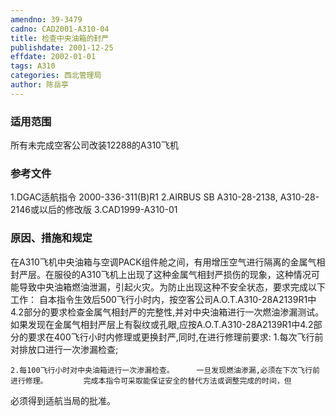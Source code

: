 ```yaml
---
amendno: 39-3479
cadno: CAD2001-A310-04
title: 检查中央油箱的封严
publishdate: 2001-12-25
effdate: 2002-01-01
tags: A310
categories: 西北管理局
author: 陈岳亭
---
```


### 适用范围 
所有未完成空客公司改装12288的A310飞机

### 参考文件
1.DGAC适航指令 2000-336-311(B)R1 
    2.AIRBUS SB A310-28-2138, A310-28-2146或以后的修改版 3.CAD1999-A310-01 


### 原因、措施和规定 
在A310飞机中央油箱与空调PACK组件舱之间，有用增压空气进行隔离的金属气相封严层。在服役的A310飞机上出现了这种金属气相封严损伤的现象，这种情况可能导致中央油箱燃油泄漏，引起火灾。为防止出现这种不安全状态，要求完成以下工作： 
    自本指令生效后500飞行小时内，按空客公司A.O.T.A310-28A2139R1中4.2部分的要求检查金属气相封严的完整性,并对中央油箱进行一次燃油渗漏测试。 
    如果发现在金属气相封严层上有裂纹或孔眼,应按A.O.T.A310-28A2139R1中4.2部分的要求在400飞行小时内修理或更换封严,同时,在进行修理前要求: 
    1.每次飞行前对排放口进行一次渗漏检查; 
  
    2.每100飞行小时对中央油箱进行一次渗漏检查。     一旦发现燃油渗漏,必须在下次飞行前进行修理。        完成本指令可采取能保证安全的替代方法或调整完成的时间，但
必须得到适航当局的批准。
